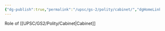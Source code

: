 ```yaml
---
{"dg-publish":true,"permalink":"/upsc/gs-2/polity/cabinet/","dgHomeLink":true,"dgPassFrontmatter":false}
---
```



Role of [[UPSC/GS2/Polity/Cabinet|Cabinet]]
